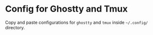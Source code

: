 # Config for Ghostty and Tmux

Copy and paste configurations for `ghostty` and `tmux` inside `~/.config/` directory.
